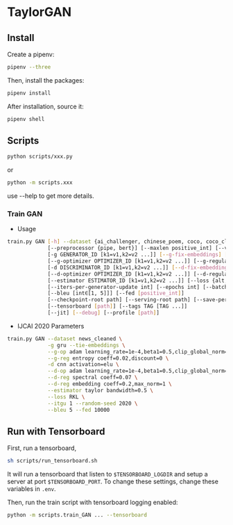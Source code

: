 # TaylorGAN

## Install

Create a pipenv:

```bash
pipenv --three
```

Then, install the packages:

```bash
pipenv install
```

After installation, source it:

```bash
pipenv shell
```

## Scripts

```bash
python scripts/xxx.py
```

or

```bash
python -m scripts.xxx
```

use --help to get more details.

### Train GAN

- Usage

```bash
train.py GAN [-h] --dataset {ai_challenger, chinese_poem, coco, coco_cleaned, news, news_cleaned, athleanx, athleanx_title}
             [--preprocessor {pipe, bert}] [--maxlen positive_int] [--vocab_size positive_int] [--cache_root_dir path]
             [-g GENERATOR_ID [k1=v1,k2=v2 ...]] [--g-fix-embeddings] [--tie-embeddings]
             [--g-optimizer OPTIMIZER_ID [k1=v1,k2=v2 ...]] [--g-regularizer REGULARIZER_ID [k1=v1,k2=v2 ...]]
             [-d DISCRIMINATOR_ID [k1=v1,k2=v2 ...]] [--d-fix-embeddings] [--sos]
             [--d-optimizer OPTIMIZER_ID [k1=v1,k2=v2 ...]] [--d-regularizer REGULARIZER_ID [k1=v1,k2=v2 ...]]
             [--estimator ESTIMATOR_ID [k1=v1,k2=v2 ...]] [--loss {alt, JS, KL, RKL}]
             [--iters-per-generator-update int] [--epochs int] [--batch-size int] [--random-seed int]
             [--bleu [int∈[1, 5]]] [--fed [positive_int]]
             [--checkpoint-root path] [--serving-root path] [--save-period int]
             [--tensorboard [path]] [--tags TAG [TAG ...]]
             [--jit] [--debug] [--profile [path]]
```

- IJCAI 2020 Parameters

```bash
train.py GAN --dataset news_cleaned \
             -g gru --tie-embeddings \
             --g-op adam learning_rate=1e-4,beta1=0.5,clip_global_norm=10 \
             --g-reg entropy coeff=0.02,discount=0 \
             -d cnn activation=elu \
             --d-op adam learning_rate=1e-4,beta1=0.5,clip_global_norm=10 \
             --d-reg spectral coeff=0.07 \
             --d-reg embedding coeff=0.2,max_norm=1 \
             --estimator taylor bandwidth=0.5 \
             --loss RKL \
             --itgu 1 --random-seed 2020 \
             --bleu 5 --fed 10000
```

## Run with Tensorboard

First, run a tensorboard,

```sh
sh scripts/run_tensorboard.sh
```

It will run a tensorboard that listen to `$TENSORBOARD_LOGDIR` and setup a server at port `$TENSORBOARD_PORT`. To change these settings, change these variables in `.env`.

Then, run the train script with tensorboard logging enabled:

```bash
python -m scripts.train_GAN ... --tensorboard
```
